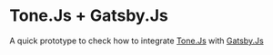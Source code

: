 # Tone.Js + Gatsby.Js

A quick prototype to check how to integrate [Tone.Js](https://tonejs.github.io/) with [Gatsby.Js](http://gatsbyjs.org/)
